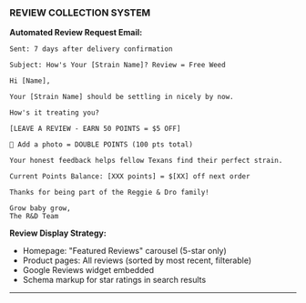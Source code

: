### REVIEW COLLECTION SYSTEM

**Automated Review Request Email:**

```
Sent: 7 days after delivery confirmation

Subject: How's Your [Strain Name]? Review = Free Weed

Hi [Name],

Your [Strain Name] should be settling in nicely by now. 

How's it treating you?

[LEAVE A REVIEW - EARN 50 POINTS = $5 OFF]

📸 Add a photo = DOUBLE POINTS (100 pts total)

Your honest feedback helps fellow Texans find their perfect strain.

Current Points Balance: [XXX points] = $[XX] off next order

Thanks for being part of the Reggie & Dro family!

Grow baby grow,
The R&D Team
```

**Review Display Strategy:**

- Homepage: "Featured Reviews" carousel (5-star only)
- Product pages: All reviews (sorted by most recent, filterable)
- Google Reviews widget embedded
- Schema markup for star ratings in search results

---
